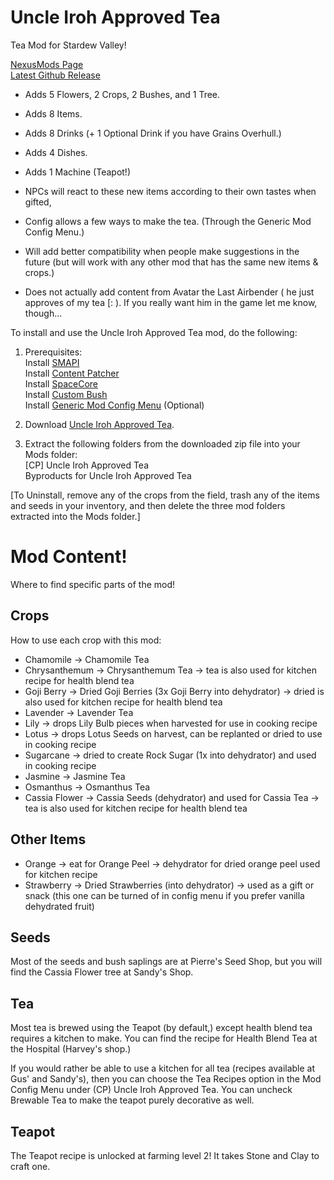 # Uncle Iroh Approved Tea 

Tea Mod for Stardew Valley!  

[NexusMods Page](https://www.nexusmods.com/stardewvalley/mods/22376)  
[Latest Github Release](https://github.com/slimerrain/stardew-mods/releases/tag/uncle-iroh-approved-tea-1.1.3)  
  
- Adds 5 Flowers, 2 Crops, 2 Bushes, and 1 Tree.  
- Adds 8 Items.  
- Adds 8 Drinks (+ 1 Optional Drink if you have Grains Overhull.)  
- Adds 4 Dishes.  
- Adds 1 Machine (Teapot!)  
  
- NPCs will react to these new items according to their own tastes when gifted,  
- Config allows a few ways to make the tea. (Through the Generic Mod Config Menu﻿.)  

- Will add better compatibility when people make suggestions in the future (but will work with any other mod that has the same new items & crops.)  
- Does not actually add content from Avatar the Last Airbender ( he just approves of my tea [:  ). If you really want him in the game let me know, though...  
  
To install and use the Uncle Iroh Approved Tea mod, do the following:  
  
1. Prerequisites:  
Install [SMAPI](https://www.nexusmods.com/stardewvalley/mods/2400)  
Install [Content Patcher](https://www.nexusmods.com/stardewvalley/mods/1915)  
Install [SpaceCore](https://www.nexusmods.com/stardewvalley/mods/1348)  
Install [Custom Bush](https://www.nexusmods.com/stardewvalley/mods/20619)  
Install [Generic Mod Config Menu](https://www.nexusmods.com/stardewvalley/mods/5098) (Optional)  
  
2. Download [Uncle Iroh Approved Tea](https://www.nexusmods.com/stardewvalley/mods/22376).  
  
3. Extract the following folders from the downloaded zip file into your Mods folder:  
[CP] Uncle Iroh Approved Tea  
Byproducts for Uncle Iroh Approved Tea  
  
[To Uninstall, remove any of the crops from the field, trash any of the items and seeds in your inventory, and then delete the three mod folders extracted into the Mods folder.]  
  
# Mod Content!  

Where to find specific parts of the mod!  

## Crops

How to use each crop with this mod:
- Chamomile -> Chamomile Tea 
- Chrysanthemum -> Chrysanthemum Tea -> tea is also used for kitchen recipe for health blend tea
- Goji Berry -> Dried Goji Berries (3x Goji Berry into dehydrator) -> dried is also used for kitchen recipe for health blend tea
- Lavender -> Lavender Tea
- Lily -> drops Lily Bulb pieces when harvested for use in cooking recipe
- Lotus -> drops Lotus Seeds on harvest, can be replanted or dried to use in cooking recipe
- Sugarcane -> dried to create Rock Sugar (1x into dehydrator) and used in cooking recipe
- Jasmine -> Jasmine Tea
- Osmanthus -> Osmanthus Tea
- Cassia Flower -> Cassia Seeds (dehydrator) and used for Cassia Tea -> tea is also used for kitchen recipe for health blend tea

## Other Items

- Orange -> eat for Orange Peel -> dehydrator for dried orange peel used for kitchen recipe
- Strawberry -> Dried Strawberries (into dehydrator) -> used as a gift or snack (this one can be turned of in config menu if you prefer vanilla dehydrated fruit)  

## Seeds

Most of the seeds and bush saplings are at Pierre's Seed Shop, but you will find the Cassia Flower tree at Sandy's Shop.  

## Tea

Most tea is brewed using the Teapot (by default,) except health blend tea requires a kitchen to make. You can find the recipe for Health Blend Tea at the Hospital (Harvey's shop.)  

If you would rather be able to use a kitchen for all tea (recipes available at Gus' and Sandy's), then you can choose the Tea Recipes option in the Mod Config Menu under (CP) Uncle Iroh Approved Tea. You can uncheck Brewable Tea to make the teapot purely decorative as well.  

## Teapot

The Teapot recipe is unlocked at farming level 2! It takes Stone and Clay to craft one.  